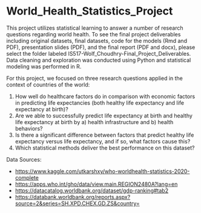 # World_Health_Statistics_Project

This project utilizes statistical learning to answer a number of research questions regarding world health. To see the final project deliverables including original datasets, final datasets, code for the models (Rmd and PDF), presentation slides (PDF), and the final report (PDF and docx), please select the folder labeled IS517-Wolf_Choudhry-Final_Project_Deliverables. Data cleaning and exploration was conducted using Python and statistical modeling was performed in R.

For this project, we focused on three research questions applied in the context of countries of the world:

1. How well do healthcare factors do in comparison with economic factors in predicting life expectancies (both healthy life expectancy and life expectancy at birth)?
2. Are we able to successfully predict life expectancy at birth and healthy life expectancy at birth by a) health infrastructure and b) health behaviors?
3. Is there a significant difference between factors that predict healthy life expectancy versus life expectancy, and if so, what factors cause this?
4. Which statistical methods deliver the best performance on this dataset? 

Data Sources:
* https://www.kaggle.com/utkarshxy/who-worldhealth-statistics-2020-complete
* https://apps.who.int/gho/data/view.main.REGION2480A?lang=en
* https://datacatalog.worldbank.org/dataset/gdp-ranking#tab2
* https://databank.worldbank.org/reports.aspx?source=2&series=SH.XPD.CHEX.GD.ZS&country=

